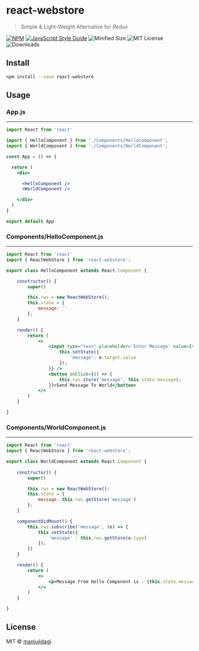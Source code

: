 # react-webstore

> Simple &amp; Light-Weight Alternative for _Redux_

[![NPM](https://img.shields.io/npm/v/react-webstore.svg)](https://www.npmjs.com/package/react-webstore) 
[![JavaScript Style Guide](https://img.shields.io/badge/code_style-standard-brightgreen.svg)](https://standardjs.com)
![Minified Size](https://img.shields.io/bundlephobia/min/react-webstore)
![MIT License](https://img.shields.io/npm/l/react-webstore)
![Downloads](https://img.shields.io/npm/dm/react-webstore)

## Install

```bash
npm install --save react-webstore
```

## Usage

### App.js
___
```jsx
import React from 'react'

import { HelloComponent } from './Components/HelloComponent';
import { WorldComponent } from './Components/WorldComponent';

const App = () => {

  return (
    <div>

      <HelloComponent />
      <WorldComponent />

    </div>
  )
}

export default App
```

### Components/HelloComponent.js
___
```jsx
import React from 'react'
import { ReactWebStore } from 'react-webstore';

export class HelloComponent extends React.Component {

    constructor() {
        super()

        this.rws = new ReactWebStore();
        this.state = {
            message: ''
        };
    }

    render() {
        return (
            <>
                <input type="text" placeholder='Enter Message' value={this.state.message} onChange={(e) => {
                    this.setState({
                        'message': e.target.value
                    });
                }} />
                <button onClick={() => {
                    this.rws.store('message', this.state.message);
                }}>Send Message To World</button>
            </>
        )
    }

}
```

### Components/WorldComponent.js
___
```jsx
import React from 'react'
import { ReactWebStore } from 'react-webstore';

export class WorldComponent extends React.Component {
    
    constructor() {
        super()

        this.rws = new ReactWebStore();
        this.state = {
            message: this.rws.getStore('message')
        };
    }

    componentDidMount() {
        this.rws.subscribe('message', (e) => {
            this.setState({
                'message' : this.rws.getStore(e.type)
            });
        })
    }

    render() {
        return (
            <>
                <p>Message From Hello Component is - {this.state.message}</p>
            </>
        )
    }

}
```

## License

MIT © [manjujidagi](https://github.com/manjujidagi)
